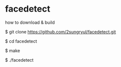 # facedetect
how to download & build

$ git clone https://github.com/2sungryul/facedetect.git

$ cd facedetect

$ make

$ ./facedetect
